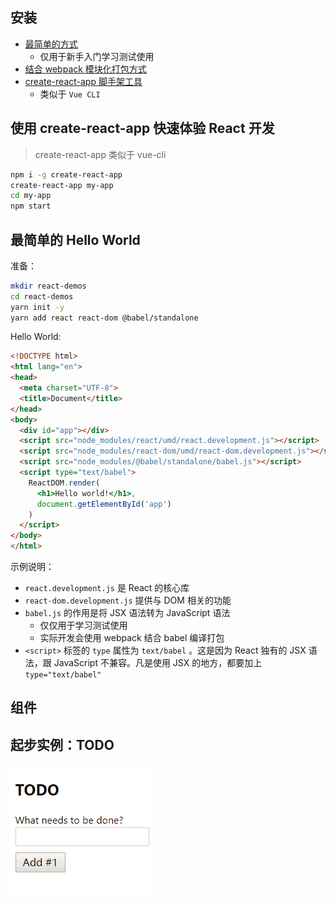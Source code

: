## 安装

- [最简单的方式](https://raw.githubusercontent.com/reactjs/reactjs.org/master/static/html/single-file-example.html)
  - 仅用于新手入门学习测试使用
- [结合 webpack 模块化打包方式](https://reactjs.org/docs/add-react-to-an-existing-app.html)
- [create-react-app 脚手架工具](https://github.com/facebook/create-react-app)
  - 类似于 `Vue CLI`

## 使用 create-react-app 快速体验 React 开发

> create-react-app 类似于 vue-cli

```bash
npm i -g create-react-app
create-react-app my-app
cd my-app
npm start
```

## 最简单的 Hello World

准备：

```bash
mkdir react-demos
cd react-demos
yarn init -y
yarn add react react-dom @babel/standalone
```

Hello World:

```html
<!DOCTYPE html>
<html lang="en">
<head>
  <meta charset="UTF-8">
  <title>Document</title>
</head>
<body>
  <div id="app"></div>
  <script src="node_modules/react/umd/react.development.js"></script>
  <script src="node_modules/react-dom/umd/react-dom.development.js"></script>
  <script src="node_modules/@babel/standalone/babel.js"></script>
  <script type="text/babel">
    ReactDOM.render(
      <h1>Hello world!</h1>,
      document.getElementById('app')
    )
  </script>
</body>
</html>

```

示例说明：

- `react.development.js` 是 React 的核心库
- `react-dom.development.js` 提供与 DOM 相关的功能
- `babel.js` 的作用是将 JSX 语法转为 JavaScript 语法
  - 仅仅用于学习测试使用
  - 实际开发会使用 webpack 结合 babel 编译打包
- `<script>` 标签的 `type` 属性为 `text/babel` 。这是因为 React 独有的 JSX 语法，跟 JavaScript 不兼容。凡是使用 JSX 的地方，都要加上 `type="text/babel"`

## 组件

## 起步实例：TODO

![todo-preview](./media/1.gif)
